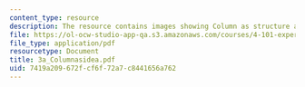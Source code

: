 ```yaml
---
content_type: resource
description: The resource contains images showing Column as structure and idea.
file: https://ol-ocw-studio-app-qa.s3.amazonaws.com/courses/4-101-experiencing-architecture-studio-spring-2003/7419a209672fcf6f72a7c8441656a762_3a_Columnasidea.pdf
file_type: application/pdf
resourcetype: Document
title: 3a_Columnasidea.pdf
uid: 7419a209-672f-cf6f-72a7-c8441656a762
---
```

